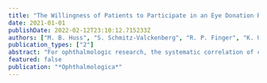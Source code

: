 ```yaml
---
title: "The Willingness of Patients to Participate in an Eye Donation Registry for Research"
date: 2021-01-01
publishDate: 2022-02-12T23:10:12.715233Z
authors: ["M. B. Huss", "S. Schmitz-Valckenberg", "R. P. Finger", "K. U. Löffler", "M. Fleckenstein", "F. G. Holz", "M. Pfau"]
publication_types: ["2"]
abstract: "For ophthalmologic research, the systematic correlation of clinical data with data obtained from postmortem tissue donation is of great benefit. In this respect, the establishment of an eye donation registry represents a prerequisite for the acquisition of such data. A total of 300 patients were interviewed at a tertiary referral center in Germany by means of a standardized questionnaire. Binary questions were evaluated by percentage; Likert-scaled questions (1 = does apply; 5 = does not apply) were analyzed by the median and 25th (Q25) and 75th (Q75) percentiles. The majority of patients (77.0%) would agree to donate their eyes for research purposes. When asked about reasons against an eye donation, 60.9% of all patients only stated reasons in the category \"addressable\" (e.g., not enough awareness of the topic). The vast majority of patients considered it appropriate for an ophthalmologist to approach them on the issue of postmortem eye donation (median 1, Q25 1, Q75 1). Overall, patients had a positive attitude towards postmortem eye donation for research purposes. Importantly, reasons given against postmortem eye donation were often related to misconceptions and were potentially addressable. These results underline the fundamental willingness of ophthalmological patients in Germany to donate their eyes postmortem for research purposes."
featured: false
publication: "*Ophthalmologica*"
---
```


